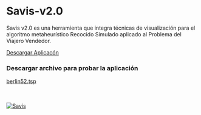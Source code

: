 # Savis-v2.0
Savis v2.0 es una herramienta que integra técnicas de visualización para el algoritmo metaheurístico Recocido Simulado aplicado al Problema del Viajero Vendedor.

<a href="https://drive.google.com/file/d/1EPIay9TmmtAKmDpRCDSXOKCKG7q5fGGn/view?usp=sharing">Descargar Aplicacón</a>  

<h3>Descargar archivo para probar la aplicación</h3> 
<a href="https://drive.google.com/file/d/1ujyuQiwZPwJMSjpP-x_BYXVSr-4ZmBrB/view?usp=sharing">berlin52.tsp</a>

<br/><br/>
<a href='https://i.postimg.cc/gcNMcNk2/Savis.png'><img src='https://i.postimg.cc/gcNMcNk2/Savis.png' border='0' alt='Savis'/></a>
